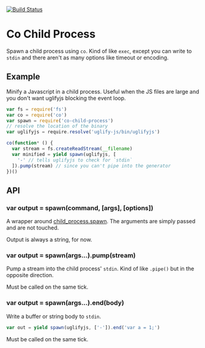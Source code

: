 [![Build Status](https://travis-ci.org/cojs/child-process.svg?branch=master)](https://travis-ci.org/cojs/child-process)

# Co Child Process

Spawn a child process using `co`. Kind of like `exec`, except you can write to `stdin` and there aren't as many options like timeout or encoding.

## Example

Minify a Javascript in a child process. Useful when the JS files are large and you don't want uglifyjs blocking the event loop.

```js
var fs = require('fs')
var co = require('co')
var spawn = require('co-child-process')
// resolve the location of the binary
var uglifyjs = require.resolve('uglify-js/bin/uglifyjs')

co(function* () {
  var stream = fs.createReadStream(__filename)
  var minified = yield spawn(uglifyjs, [
    '-' // tells uglifyjs to check for `stdin`
  ]).pump(stream) // since you can't pipe into the generator
})()
```

## API

### var output = spawn(command, [args], [options])

A wrapper around [child_process.spawn](http://nodejs.org/api/child_process.html#child_process_child_process_spawn_command_args_options). The arguments are simply passed and are not touched.

Output is always a string, for now.

### var output = spawn(args...).pump(stream)

Pump a stream into the child process' `stdin`. Kind of like `.pipe()` but in the opposite direction.

Must be called on the same tick.

### var output = spawn(args...).end(body)

Write a buffer or string body to `stdin`.

```js
var out = yield spawn(uglifyjs, ['-']).end('var a = 1;')
```

Must be called on the same tick.
